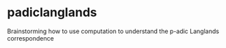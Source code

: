 # padiclanglands
Brainstorming how to use computation to understand the p-adic Langlands correspondence
